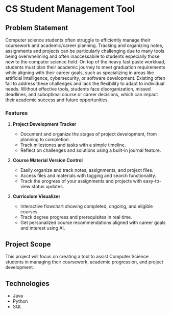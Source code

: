 # CS Student Management Tool
## Problem Statement
Computer science students often struggle to efficiently manage their coursework and academic/career planning. Tracking and organizing notes, assignments and projects can be particularly challenging due to many tools being overwhelming and often inaccessabile to students especially those new to the computer science field. On top of the heavy fast paste workload, students must plan their academic journey to meet graduation requirements while aligning with their career goals, such as specializing in areas like artificial intelligence, cybersecurity, or software development.
Existing often fail to address these challenges and lack the flexibility to adapt to individual needs. Without effective tools, students face disorganization, missed deadlines, and suboptimal course or career decisions, which can impact their academic success and future opportunities.

### Features
1. **Project Development Tracker**  
   - Document and organize the stages of project development, from planning to completion.  
   - Track milestones and tasks with a simple timeline.  
   - Reflect on challenges and solutions using a built-in journal feature.  

2. **Course Material Version Control**  
   - Easily organize and track notes, assignments, and project files.  
   - Access files and materials with tagging and search functionality.  
   - Track the progress of your assignments and projects with easy-to-view status updates.

3. **Curriculum Visualizer**  
   - Interactive flowchart showing completed, ongoing, and eligible courses.  
   - Track degree progress and prerequisites in real time.
   - Get personalized course recommendations aligned with career goals and interest using AI.

  ## Project Scope
  This project will focus on creating a tool to assist Computer Science students in managing their coursework, academic progression, and project development.

  ## Technologies
  - Java
  - Python
  - SQL
     
